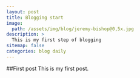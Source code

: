 ```yaml
---
layout: post
title: Blogging start
image: 
  path: /assets/img/blog/jeremy-bishop@0,5x.jpg
description: >
  This is my first step of blogging
sitemap: false
categories: blog daily
---
```


##First post
This is my first post.